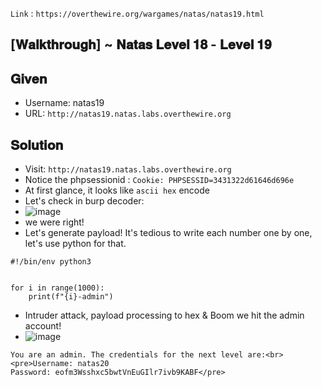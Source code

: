 `Link` : `https://overthewire.org/wargames/natas/natas19.html`

## [𝐖𝐚𝐥𝐤𝐭𝐡𝐫𝐨𝐮𝐠𝐡] ~ 𝐍𝐚𝐭𝐚𝐬 𝐋𝐞𝐯𝐞𝐥 𝟏𝟖 - 𝐋𝐞𝐯𝐞𝐥 𝟏𝟗
## 𝐆𝐢𝐯𝐞𝐧
- Username: natas19
- URL: `http://natas19.natas.labs.overthewire.org`

## 𝐒𝐨𝐥𝐮𝐭𝐢𝐨𝐧

- Visit: `http://natas19.natas.labs.overthewire.org`
- Notice the phpsessionid : `Cookie: PHPSESSID=3431322d61646d696e`
- At first glance, it looks like `ascii hex` encode
- Let's check in burp decoder:
- ![image](https://user-images.githubusercontent.com/68887544/149760602-35fcf84b-b945-4c21-aa74-612ec9fdc6cb.png)
- we were right!
- Let's generate payload! It's tedious to write each number one by one, let's use python for that.

```
#!/bin/env python3


for i in range(1000):
    print(f"{i}-admin")

```
- Intruder attack, payload processing to hex & Boom we hit the admin account!
- ![image](https://user-images.githubusercontent.com/68887544/149760958-cecf0276-0a0f-4b9f-9d2e-7a6ffc9124db.png)

```
You are an admin. The credentials for the next level are:<br><pre>Username: natas20
Password: eofm3Wsshxc5bwtVnEuGIlr7ivb9KABF</pre>
```
